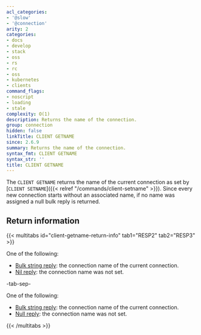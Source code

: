 ```yaml
---
acl_categories:
- '@slow'
- '@connection'
arity: 2
categories:
- docs
- develop
- stack
- oss
- rs
- rc
- oss
- kubernetes
- clients
command_flags:
- noscript
- loading
- stale
complexity: O(1)
description: Returns the name of the connection.
group: connection
hidden: false
linkTitle: CLIENT GETNAME
since: 2.6.9
summary: Returns the name of the connection.
syntax_fmt: CLIENT GETNAME
syntax_str: ''
title: CLIENT GETNAME
---
```

The `CLIENT GETNAME` returns the name of the current connection as set by [`CLIENT SETNAME`]({{< relref "/commands/client-setname" >}}). Since every new connection starts without an associated name, if no name was assigned a null bulk reply is returned.

## Return information

{{< multitabs id="client-getname-return-info" 
    tab1="RESP2" 
    tab2="RESP3" >}}

One of the following:
* [Bulk string reply](../../develop/reference/protocol-spec#bulk-strings): the connection name of the current connection.
* [Nil reply](../../develop/reference/protocol-spec#bulk-strings): the connection name was not set.

-tab-sep-

One of the following:
* [Bulk string reply](../../develop/reference/protocol-spec#bulk-strings): the connection name of the current connection.
* [Null reply](../../develop/reference/protocol-spec#nulls): the connection name was not set.

{{< /multitabs >}}
